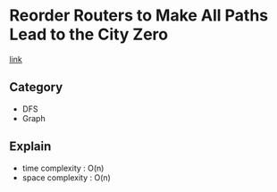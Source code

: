 # Reorder Routers to Make All Paths Lead to the City Zero
[link](https://leetcode.com/problems/reorder-routes-to-make-all-paths-lead-to-the-city-zero/?envType=study-plan-v2&envId=leetcode-75)

## Category
- DFS
- Graph
## Explain
- time complexity : O(n)
- space complexity : O(n)